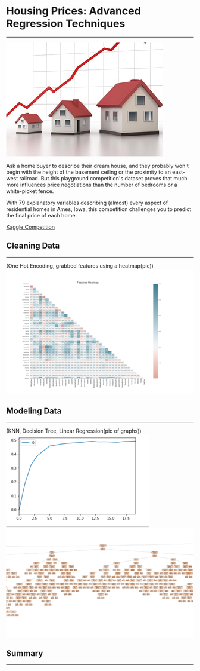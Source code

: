 # Housing Prices: Advanced Regression Techniques
------------------
![Housing Prices](templates/Images/housing_prices.jpg)

Ask a home buyer to describe their dream house, and they probably won't begin with the height of the 
basement ceiling or the proximity to an east-west railroad. But this playground competition's dataset 
proves that much more influences price negotiations than the number of bedrooms or a white-picket fence.

 With 79 explanatory variables describing (almost) every aspect of residential homes in Ames, Iowa, 
 this competition challenges you to predict the final price of each home.
 
[Kaggle Competition](https://www.kaggle.com/c/house-prices-advanced-regression-techniques)


## Cleaning Data 
------------
(One Hot Encoding, grabbed features using a heatmap(pic))
![Features Heatmap](templates/Images/FeaturesHeatmap.png)
## Modeling Data 
-------
(KNN, Decision Tree, Linear Regression(pic of graphs))
![K-Nearest Neighbor](templates/Images/KNNelbow.PNG)
![Decision Tree](templates/Images/treecrop.PNG)
## Summary
------
